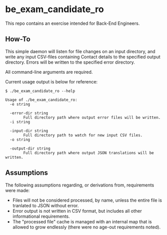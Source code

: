 # be_exam_candidate_ro
This repo contains an exercise intended for Back-End Engineers.

## How-To
This simple daemon will listen for file changes on an input directory, and write any input CSV-files containing Contact
details to the specified output directory.  Errors will be written to the specified error directory.

All command-line arguments are required.

Current usage output is below for reference:

```
$ ./be_exam_candidate_ro --help

Usage of ./be_exam_candidate_ro:
  -e string
    	
  -error-dir string
    	Full directory path where output error files will be written.
  -i string
    	
  -input-dir string
    	Full directory path to watch for new input CSV files.
  -o string
    	
  -output-dir string
    	Full directory path where output JSON translations will be written.
```

## Assumptions
The following assumptions regarding, or derivations from, requirements were made:

* Files will not be considered processed, by name, unless the entire file is tranlated to JSON without error.
* Error output is not written in CSV format, but includes all other informational requirements.
* The "processed file" cache is managed with an internal map that is allowed to grow endlessly (there were no age-out requirements noted).
